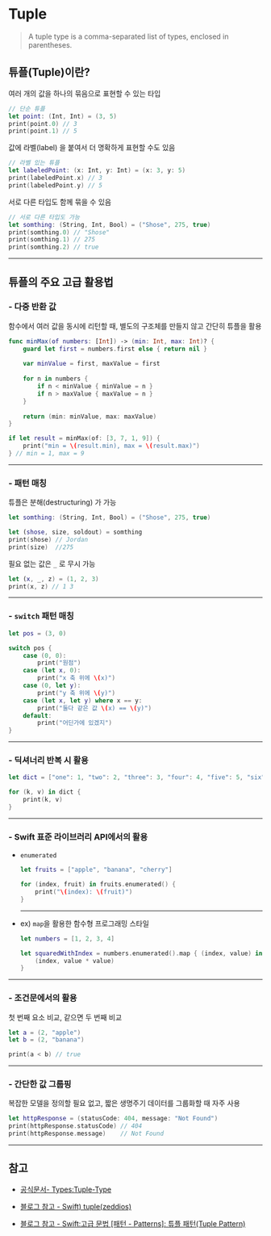 # Tuple

> A tuple type is a comma-separated list of types, enclosed in parentheses.

## 튜플(Tuple)이란?

여러 개의 값을 하나의 묶음으로 표현할 수 있는 타입

```swift
// 단순 튜플
let point: (Int, Int) = (3, 5)
print(point.0) // 3
print(point.1) // 5
```

값에 라벨(label) 을 붙여서 더 명확하게 표현할 수도 있음

```swift
// 라벨 있는 튜플
let labeledPoint: (x: Int, y: Int) = (x: 3, y: 5)
print(labeledPoint.x) // 3
print(labeledPoint.y) // 5
```

서로 다른 타입도 함께 묶을 수 있음

```swift
// 서로 다른 타입도 가능
let somthing: (String, Int, Bool) = ("Shose", 275, true)
print(somthing.0) // "Shose"
print(somthing.1) // 275
print(somthing.2) // true
```

---

## 튜플의 주요 고급 활용법

### - 다중 반환 값

함수에서 여러 값을 동시에 리턴할 때, 별도의 구조체를 만들지 않고 간단히 튜플을 활용

```swift
func minMax(of numbers: [Int]) -> (min: Int, max: Int)? {
    guard let first = numbers.first else { return nil }
        
    var minValue = first, maxValue = first
    
    for n in numbers {
        if n < minValue { minValue = n }
        if n > maxValue { maxValue = n }
    }
    
    return (min: minValue, max: maxValue)
}
```

```swift
if let result = minMax(of: [3, 7, 1, 9]) {
    print("min = \(result.min), max = \(result.max)")
} // min = 1, max = 9
```

---

### - 패턴 매칭

튜플은 분해(destructuring) 가 가능

```swift
let somthing: (String, Int, Bool) = ("Shose", 275, true)

let (shose, size, soldout) = somthing
print(shose) // Jordan
print(size)  //275
```

필요 없는 값은 `_` 로 무시 가능

```swift
let (x, _, z) = (1, 2, 3)
print(x, z) // 1 3
```

---

### - `switch` 패턴 매칭

```swift
let pos = (3, 0)

switch pos {
    case (0, 0):
        print("원점")
    case (let x, 0):
        print("x 축 위에 \(x)")
    case (0, let y):
        print("y 축 위에 \(y)")
    case (let x, let y) where x == y:
        print("둘다 같은 값 \(x) == \(y)")
    default:
        print("어딘가에 있겠지")
}
```

---

### - 딕셔너리 반복 시 활용

```swift
let dict = ["one": 1, "two": 2, "three": 3, "four": 4, "five": 5, "six": 6]

for (k, v) in dict {
    print(k, v)
}
```

---

### - Swift 표준 라이브러리 API에서의 활용

- `enumerated`

    ```swift
    let fruits = ["apple", "banana", "cherry"]

    for (index, fruit) in fruits.enumerated() {
        print("\(index): \(fruit)")
    }
    ```

    ---

- ex) `map`을 활용한 함수형 프로그래밍 스타일

    ```swift
    let numbers = [1, 2, 3, 4]

    let squaredWithIndex = numbers.enumerated().map { (index, value) in
        (index, value * value)
    }
    ```
---

### - 조건문에서의 활용

첫 번째 요소 비교, 같으면 두 번째 비교 

```swift
let a = (2, "apple")
let b = (2, "banana")

print(a < b) // true
```

---

### - 간단한 값 그룹핑

복잡한 모델을 정의할 필요 없고, 짧은 생명주기 데이터를 그룹화할 때 자주 사용

```swift
let httpResponse = (statusCode: 404, message: "Not Found")
print(httpResponse.statusCode) // 404
print(httpResponse.message)    // Not Found
```

---

## 참고

- [공식문서- Types:Tuple-Type](https://docs.swift.org/swift-book/documentation/the-swift-programming-language/types/#Tuple-Type)

- [블로그 참고 - Swift) tuple(zeddios)](https://zeddios.tistory.com/238)

- [블로그 참고 - Swift:고급 문법 [패턴 - Patterns]: 튜플 패턴(Tuple Pattern)](https://seons-dev.tistory.com/entry/Swift-%EA%B3%A0%EA%B8%89-%EB%AC%B8%EB%B2%95-%ED%8C%A8%ED%84%B4-Patterns)